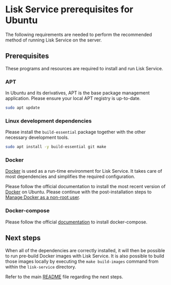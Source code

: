 # Lisk Service prerequisites for Ubuntu

The following requirements are needed to perform the recommended method of running Lisk Service on the server.

## Prerequisites

These programs and resources are required to install and run Lisk Service.

### APT 

In Ubuntu and its derivatives, APT is the base package management application. Please ensure your local APT registry is up-to-date.

```bash
sudo apt update
```

### Linux development dependencies

Please install the `build-essential` package together with the other necessary development tools.

```bash
sudo apt install -y build-essential git make
```

### Docker

[Docker](https://www.docker.com/) is used as a run-time environment for Lisk Service. It takes care of most dependencies and simplifies the required configuration.

Please follow the official documentation to install the most recent version of [Docker](https://docs.docker.com/engine/install/ubuntu/) on Ubuntu. Please continue with the post-installation steps to [Manage Docker as a non-root user](https://docs.docker.com/engine/install/linux-postinstall/#manage-docker-as-a-non-root-user).

### Docker-compose

Please follow the official [documentation](https://docs.docker.com/compose/install/) to install docker-compose.

## Next steps

When all of the dependencies are correctly installed, it will then be possible to run pre-build Docker images with Lisk Service. It is also possible to build those images locally by executing the `make build-images` command from within the `lisk-service` directory.

Refer to the main [README](../README.md) file regarding the next steps.
